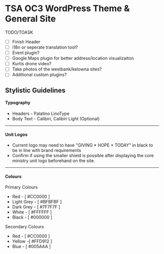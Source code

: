 # TSA OC3 WordPress Theme & General Site
TODO/TOASK
- [ ] Finish Header
- [ ] i18n or seperate translation tool?
- [ ] Event plugin? 
- [ ] Google Maps plugin for better address/location visualizaiton
- [ ] Kurtis drone video? 
- [ ] Take photos of the westbank/kelowna sites?
- [ ] Additional custom plugins?

## Stylistic Guidelines
#### Typography
- Headers - Palatino LinoType
- Body Text - Calibiri, Calibiri Light (Optional)
---
#### Unit Logos
- Current logo may need to have "GIVING * HOPE * TODAY" in black to be in line with brand requirements
- Confirm if using the smaller shield is possible after displaying the core ministry unit logo beforehand on the site.
---
#### Colours
Primary Colours
- Red - [ #CC0000 ]
- Light Grey - [ #BFBFBF ]
- Dark Grey - [ #7F7F7F ]
- White - [ #FFFFFF ]
- Black - [ #000000 ]

Secondary Colours
- Red - [ #CC0000 ]
- Yellow -[  #FFD912 ]
- Blue - [ #005AAA ]
